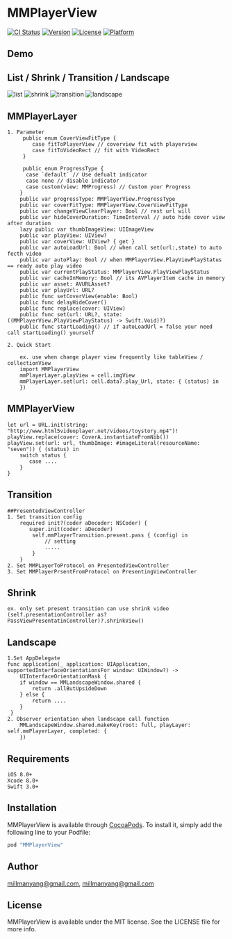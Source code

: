 # MMPlayerView

[![CI Status](http://img.shields.io/travis/millmanyang@gmail.com/MMPlayerView.svg?style=flat)](https://travis-ci.org/millmanyang@gmail.com/MMPlayerView)
[![Version](https://img.shields.io/cocoapods/v/MMPlayerView.svg?style=flat)](http://cocoapods.org/pods/MMPlayerView)
[![License](https://img.shields.io/cocoapods/l/MMPlayerView.svg?style=flat)](http://cocoapods.org/pods/MMPlayerView)
[![Platform](https://img.shields.io/cocoapods/p/MMPlayerView.svg?style=flat)](http://cocoapods.org/pods/MMPlayerView)
## Demo

## List / Shrink / Transition / Landscape
![list](https://github.com/MillmanY/MMPlayerView/blob/master/demo/list_demo.gif)
![shrink](https://github.com/MillmanY/MMPlayerView/blob/master/demo/shrink_demo.gif) 
![transition](https://github.com/MillmanY/MMPlayerView/blob/master/demo/transition_demo.gif)
![landscape](https://github.com/MillmanY/MMPlayerView/blob/master/demo/landscape_demo.gif)

## MMPlayerLayer 
    1. Parameter
         public enum CoverViewFitType {
            case fitToPlayerView // coverview fit with playerview
            case fitToVideoRect // fit with VideoRect
         }
         
         public enum ProgressType {
          case `default` // Use defualt indicator
          case none // disable indicator
          case custom(view: MMProgress) // Custom your Progress
        }
        public var progressType: MMPlayerView.ProgressType  
        public var coverFitType: MMPlayerView.CoverViewFitType
        public var changeViewClearPlayer: Bool // rest url will 
        public var hideCoverDuration: TimeInterval // auto hide cover view after duration
        lazy public var thumbImageView: UIImageView 
        public var playView: UIView?
        public var coverView: UIView? { get }
        public var autoLoadUrl: Bool // when call set(url:,state) to auto fecth video
        public var autoPlay: Bool // when MMPlayerView.PlayViewPlayStatus == ready auto play video
        public var currentPlayStatus: MMPlayerView.PlayViewPlayStatus 
        public var cacheInMemory: Bool // its AVPlayerItem cache in memory
        public var asset: AVURLAsset?
        public var playUrl: URL?
        public func setCoverView(enable: Bool)
        public func delayHideCover()
        public func replace(cover: UIView)
        public func set(url: URL?, state: ((MMPlayerView.PlayViewPlayStatus) -> Swift.Void)?)
        public func startLoading() // if autoLoadUrl = false your need call startLoading() yourself
    
    2. Quick Start
      
        ex. use when change player view frequently like tableView / collectionView
        import MMPlayerView
        mmPlayerLayer.playView = cell.imgView
        mmPlayerLayer.set(url: cell.data?.play_Url, state: { (status) in 
        })
## MMPlayerView
    let url = URL.init(string: "http://www.html5videoplayer.net/videos/toystory.mp4")!
    playView.replace(cover: CoverA.instantiateFromNib())
    playView.set(url: url, thumbImage: #imageLiteral(resourceName: "seven")) { (status) in
        switch status {
           case ....
        }
    }
    
## Transition
    
    ##PresentedViewController
    1. Set transition config
        required init?(coder aDecoder: NSCoder) {
           super.init(coder: aDecoder)
            self.mmPlayerTransition.present.pass { (config) in
                // setting
                .....
            }
        }
    2. Set MMPLayerToProtocol on PresentedViewController
    3. Set MMPlayerPrsentFromProtocol on PresentingViewController

## Shrink
    ex. only set present transition can use shrink video
    (self.presentationController as? PassViewPresentatinController)?.shrinkView()
## Landscape
    1.Set AppDelegate
    func application(_ application: UIApplication, supportedInterfaceOrientationsFor window: UIWindow?) ->        
        UIInterfaceOrientationMask {
        if window == MMLandscapeWindow.shared {
            return .allButUpsideDown
        } else {
            return ....
        }
     }
    2. Observer orientation when landscape call function
        MMLandscapeWindow.shared.makeKey(root: full, playLayer: self.mmPlayerLayer, completed: {
        })
## Requirements

    iOS 8.0+
    Xcode 8.0+
    Swift 3.0+
    
## Installation

MMPlayerView is available through [CocoaPods](http://cocoapods.org). To install
it, simply add the following line to your Podfile:

```ruby
pod "MMPlayerView"
```

## Author

millmanyang@gmail.com, millmanyang@gmail.com

## License

MMPlayerView is available under the MIT license. See the LICENSE file for more info.
